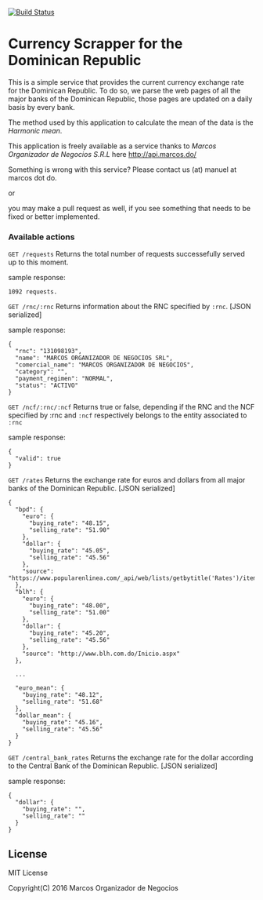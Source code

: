 [![Build Status](https://travis-ci.org/MarcosCommunity/curry.svg?branch=master)](https://travis-ci.org/MarcosCommunity/curry)

# Currency Scrapper for the Dominican Republic

This is a simple service that provides the current currency exchange rate for
the Dominican Republic. To do so, we parse the web pages of all the major banks
of the Dominican Republic, those pages are updated on a daily basis by every
bank.

The method used by this application to calculate the mean of the data is the
_Harmonic mean_.

This application is freely available as a service thanks to
_Marcos Organizador de Negocios S.R.L_ here http://api.marcos.do/

Something is wrong with this service?
Please contact us (at) manuel at marcos dot do.

or

you may make a pull request as well, if you see something that needs to be fixed
or better implemented.

### Available actions

``GET /requests``
Returns the total number of requests successefully served up to this moment.

sample response:

	1092 requests.

``GET /rnc/:rnc``
Returns information about the RNC specified by `:rnc`. [JSON serialized]

sample response:

	{
	  "rnc": "131098193",
	  "name": "MARCOS ORGANIZADOR DE NEGOCIOS SRL",
	  "comercial_name": "MARCOS ORGANIZADOR DE NEGOCIOS",
	  "category": "",
	  "payment_regimen": "NORMAL",
	  "status": "ACTIVO"
	}

``GET /ncf/:rnc/:ncf``
Returns true or false, depending if the RNC and the NCF specified by :rnc and
``:ncf`` respectively belongs to the entity associated to ``:rnc``

sample response:

	{
	  "valid": true
	}


``GET /rates``
Returns the exchange rate for euros and dollars from all major banks of the
Dominican Republic. [JSON serialized]

	{
	  "bpd": {
	    "euro": {
	      "buying_rate": "48.15",
	      "selling_rate": "51.90"
	    },
	    "dollar": {
	      "buying_rate": "45.05",
	      "selling_rate": "45.56"
	    },
	    "source": "https://www.popularenlinea.com/_api/web/lists/getbytitle('Rates')/items"
	  },
	  "blh": {
	    "euro": {
	      "buying_rate": "48.00",
	      "selling_rate": "51.00"
	    },
	    "dollar": {
	      "buying_rate": "45.20",
	      "selling_rate": "45.56"
	    },
	    "source": "http://www.blh.com.do/Inicio.aspx"
	  },

	  ...

	  "euro_mean": {
	    "buying_rate": "48.12",
	    "selling_rate": "51.68"
	  },
	  "dollar_mean": {
	    "buying_rate": "45.16",
	    "selling_rate": "45.56"
	  }
	}



``GET /central_bank_rates``
Returns the exchange rate for the dollar according to the Central Bank of the
Dominican Republic. [JSON serialized]

sample response:

	{
	  "dollar": {
	    "buying_rate": "",
	    "selling_rate": ""
	  }
	}

## License
MIT License

Copyright(C) 2016 Marcos Organizador de Negocios

